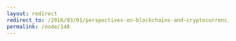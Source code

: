 ```yaml
---
layout: redirect
redirect_to: /2016/03/01/perspectives-on-blockchains-and-cryptocurrencies
permalink: /node/148
---
```

